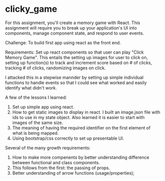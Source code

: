 # clicky_game
For this assignment, you'll create a memory game with React. This assignment will require you to break up your application's UI into components, manage component state, and respond to user events.

Challenge: To build first app using react as the front end.

Requirements: Set up react components so that user can play "Click Memory Game". This entails the setting up images for user to click on, setting up function(s) to track and increment score based on # of clicks, tracking # of clicks, randomizing images on click.

I attacked  this in a stepwise mannder by setting up simple individual functions to handle events so that I could see what worked and easily identify what didn't work. 

A few of the lessons I learned:
1) Set up simple app using react.
2) How to get static images to display in react. 
    I built an image.json file with ids to use in my state object.
    Also learned it is easier to start with images of the same size.
3) The meaning of having the required identifier on the first element of what is being mapped.
4) Using bootstrap/css correctly to set up presentable UI.

 Several of the many growth requirements:
1) How to make more compenents by better understanding difference between functional and class components.
2) This follows from the first: the passing of props.
3) Better understanding of arrow functions (usage/properties);

